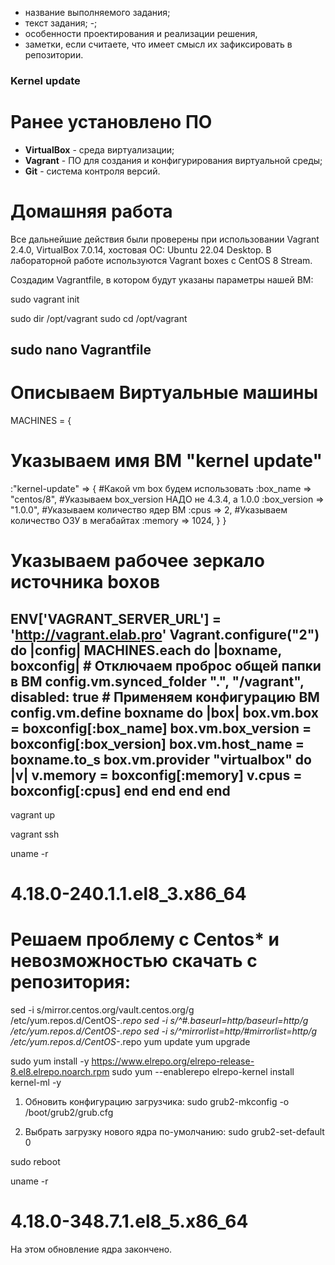 - название выполняемого задания;
- текст задания;
-;
- особенности проектирования и реализации решения, 
- заметки, если считаете, что имеет смысл их зафиксировать в репозитории.




###  **Kernel update**

# **Ранее установлено ПО**
- **VirtualBox** - среда виртуализации;
- **Vagrant** - ПО для создания и конфигурирования виртуальной среды;
- **Git** - система контроля версий.


# **Домашняя работа**

Все дальнейшие действия были проверены при использовании Vagrant 2.4.0, VirtualBox 7.0.14, хостовая ОС: Ubuntu 22.04 Desktop. 
В лабораторной работе используются Vagrant boxes с CentOS 8 Stream.

Создадим Vagrantfile, в котором будут указаны параметры нашей ВМ:

sudo  vagrant init

sudo dir /opt/vagrant
sudo cd /opt/vagrant

sudo nano Vagrantfile
-----------------------------------------------------------
# Описываем Виртуальные машины
MACHINES = {
  # Указываем имя ВМ "kernel update"
  :"kernel-update" => {
              #Какой vm box будем использовать
              :box_name => "centos/8",
              #Указываем box_version   НАДО не 4.3.4, а 1.0.0
              :box_version => "1.0.0",
              #Указываем количество ядер ВМ
              :cpus => 2,
              #Указываем количество ОЗУ в мегабайтах
              :memory => 1024,
            }
}
# Указываем рабочее зеркало источника boxов
ENV['VAGRANT_SERVER_URL'] = 'http://vagrant.elab.pro'
Vagrant.configure("2") do |config|
  MACHINES.each do |boxname, boxconfig|
    # Отключаем проброс общей папки в ВМ
    config.vm.synced_folder ".", "/vagrant", disabled: true
    # Применяем конфигурацию ВМ
    config.vm.define boxname do |box|
      box.vm.box = boxconfig[:box_name]
      box.vm.box_version = boxconfig[:box_version]
      box.vm.host_name = boxname.to_s
      box.vm.provider "virtualbox" do |v|
        v.memory = boxconfig[:memory]
        v.cpus = boxconfig[:cpus]
      end
    end
  end
end
-------------------------------------------------------------

vagrant up

vagrant ssh

uname -r
# 4.18.0-240.1.1.el8_3.x86_64

# Решаем проблему с Centos* и невозможностью скачать с репозитория:
sed -i s/mirror.centos.org/vault.centos.org/g /etc/yum.repos.d/CentOS-*.repo
sed -i s/^#.*baseurl=http/baseurl=http/g /etc/yum.repos.d/CentOS-*.repo
sed -i s/^mirrorlist=http/#mirrorlist=http/g /etc/yum.repos.d/CentOS-*.repo
yum update
yum upgrade


sudo yum install -y https://www.elrepo.org/elrepo-release-8.el8.elrepo.noarch.rpm
sudo yum --enablerepo elrepo-kernel install kernel-ml -y

1) Обновить конфигурацию загрузчика:
sudo grub2-mkconfig -o /boot/grub2/grub.cfg

2) Выбрать загрузку нового ядра по-умолчанию:
sudo grub2-set-default 0

sudo reboot

uname -r
# 4.18.0-348.7.1.el8_5.x86_64

На этом обновление ядра закончено.
































